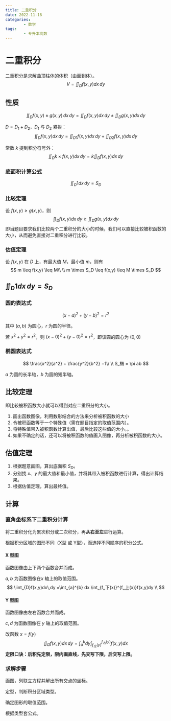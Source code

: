 ```yaml
---
title: 二重积分
date: 2022-11-18
categories:
        - 数学
tags:
        - 专升本高数
---
```


# 二重积分

二重积分是求解曲顶柱体的体积（由面到体）。
$$
V = \iint_{D}f(x,y)dx\,dy
$$



## 性质

$$
\iint_{D} f(x,y) \pm g(x,y)\,dx\,dy = \iint_{D} f(x,y)dx\,dy \pm \iint_{D} g(x,y)dx\,dy
$$

$D = D_1 + D_2$，$D_1$ 与 $D_2$ 紧挨：
$$
\iint_{D} f(x,y)dx\,dy = \iint_{D1} f(x,y)dx\,dy + \iint_{D2} f(x,y)dx\,dy
$$

常数 $k$ 提到积分符号外：
$$
\iint_{D} k \times f(x,y)dx\,dy = k \iint_{D} f(x,y)dx\,dy
$$

### 底面积计算公式

$$
\iint_{D} 1dx\,dy = S_D
$$

### 比较定理

设 $f(x,y) \geq g(x,y)$，则
$$
\iint_{D}f(x,y)dx\,dy \geq \iint_{D}g(x,y)dx\,dy
$$
即当题目要求我们比较两个二重积分的大小的时候，我们可以直接比较被积函数的大小，从而避免直接对二重积分进行比较。

### 估值定理

设 $f(x,y)$ 在 $D$ 上，有最大值 $M$，最小值 $m$，则有
$$
m \leq f(x,y) \leq M\\
\\
m \times S_D \leq f(x,y) \leq M \times S_D
$$


## $\iint_{D}1dx\,dy = S_D$

### 圆的表达式

$$
(x - a)^2 + (y - b)^2 = r^2
$$

其中 $(a,b)$ 为圆心，$r$  为圆的半径。

若 $x^2 + y^2 = r^2$，则 $(x - 0)^2 + (y - 0)^2 = r^2$，即该圆的圆心为 $(0,0)$

### 椭圆表达式

$$
\frac{x^2}{a^2} + \frac{y^2}{b^2} =1\\
\\
S_椭 = \pi ab
$$

$a$  为圆的长半轴，$b$ 为圆的短半轴。

## 比较定理

即比较被积函数大小就可以得到对应二重积分的大小。

1. 画出函数图像，利用数形结合的方法来分析被积函数的大小
2. 令被积函数等于一个特殊值（需在题目指定的取值范围内）。
3. 将特殊值带入被积函数计算出值，最后比较这些值的大小。。
4. 如果不确定的话，还可以将被积函数的值画入图像，再分析被积函数的大小。

## 估值定理

1. 根据题意画图，算出底面积 $S_D$。
2. 分别找 $x、y$ 的最大值和最小值，并将其带入被积函数进行计算，得出计算结果。
3. 根据估值定理，算出最终值。

## 计算

### 直角坐标系下二重积分计算

将二重积分化为累次积分或二次积分，再**从右至左**进行运算。

根据积分区域的图形不同（X型 或 Y型），而选择不同顺序的积分公式。

#### X 型图

函数图像由上下两个函数合并而成。

$a,b$ 为函数图像在$x$ 轴上的取值范围。
$$
\iint_{D}f(x,y)dx\,dy =\int_{a}^{b} dx \int_{f_下(x)}^{f_上(x)}f(x,y)dy \\
$$

#### Y 型图

函数图像由左右函数合并而成。

$c,d$ 为函数图像在 $y$ 轴上的取值范围。

改函数 $x = f(y)$
$$
\iint_{D}f(x,y)dx\,dy =\int_{a}^{b} dy
\int_{f_左(y)}^{f_右(y)}f(x,y)dx
$$
**定限口诀：后积先定限，限内画直线，先交写下限，后交写上限。**

### 求解步骤

画图，列联立方程并解出所有交点的坐标。

定型，判断积分区域类型。

确定图形的取值范围。

根据类型套公式。
